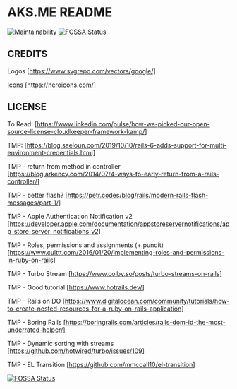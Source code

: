 # AKS.ME README
[![Maintainability](https://api.codeclimate.com/v1/badges/610524b9bc52d96580e1/maintainability)](https://codeclimate.com/github/spaquet/the-pew/maintainability)
[![FOSSA Status](https://app.fossa.com/api/projects/git%2Bgithub.com%2F4f7u-47nm%2Fthe-pew.svg?type=shield)](https://app.fossa.com/projects/git%2Bgithub.com%2F4f7u-47nm%2Fthe-pew?ref=badge_shield)

## CREDITS
Logos [https://www.svgrepo.com/vectors/google/]

Icons [https://heroicons.com/]

## LICENSE
To Read: [https://www.linkedin.com/pulse/how-we-picked-our-open-source-license-cloudkeeper-framework-kamp/]

TMP: [https://blog.saeloun.com/2019/10/10/rails-6-adds-support-for-multi-environment-credentials.html]

TMP - return from method in controller [https://blog.arkency.com/2014/07/4-ways-to-early-return-from-a-rails-controller/]

TMP - better flash? [https://petr.codes/blog/rails/modern-rails-flash-messages/part-1/]

TMP - Apple Authentication Notification v2 [https://developer.apple.com/documentation/appstoreservernotifications/app_store_server_notifications_v2]

TMP - Roles, permissions and assignments (+ pundit) [https://www.culttt.com/2016/01/20/implementing-roles-and-permissions-in-ruby-on-rails]

TMP - Turbo Stream [https://www.colby.so/posts/turbo-streams-on-rails]

TMP - Good tutorial [https://www.hotrails.dev/]

TMP - Rails on DO [https://www.digitalocean.com/community/tutorials/how-to-create-nested-resources-for-a-ruby-on-rails-application]

TMP - Boring Rails [https://boringrails.com/articles/rails-dom-id-the-most-underrated-helper/]

TMP - Dynamic sorting with streams [https://github.com/hotwired/turbo/issues/109]

TMP - EL Transition [https://github.com/mmccall10/el-transition]


[![FOSSA Status](https://app.fossa.com/api/projects/git%2Bgithub.com%2F4f7u-47nm%2Fthe-pew.svg?type=large)](https://app.fossa.com/projects/git%2Bgithub.com%2F4f7u-47nm%2Fthe-pew?ref=badge_large)
